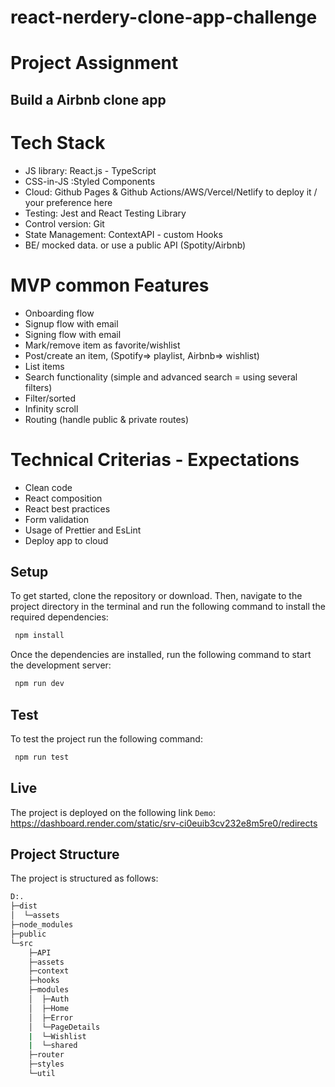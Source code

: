 # react-nerdery-clone-app-challenge

# Project Assignment

 ## Build a Airbnb clone app

# Tech Stack

- JS library: React.js - TypeScript
- CSS-in-JS :Styled Components 
- Cloud: Github Pages & Github Actions/AWS/Vercel/Netlify to deploy it / your preference here
- Testing: Jest and React Testing Library
- Control version: Git
- State Management: ContextAPI - custom Hooks
- BE/ mocked data. or use a public API (Spotity/Airbnb)

# MVP common Features

- Onboarding flow
- Signup flow with email 
- Signing flow with email
- Mark/remove item as favorite/wishlist
- Post/create an item, (Spotify=> playlist, Airbnb=> wishlist)
- List items
- Search functionality (simple and advanced search = using several filters)
- Filter/sorted
- Infinity scroll
- Routing (handle public & private routes) 

# Technical Criterias - Expectations
- Clean code
- React composition
- React best practices
- Form validation
- Usage of Prettier and EsLint
- Deploy app to cloud
 
 ## Setup 
 To get started, clone the repository or download. Then, navigate to the project directory in the terminal and run the following command to install the required dependencies:
 ```bash
  npm install 
```
Once the dependencies are installed, run the following command to start the development server:
```bash
 npm run dev 
```
## Test
To test the project run the following command:
```bash
 npm run test
```
## Live
The project is deployed on the following link `Demo`: https://dashboard.render.com/static/srv-ci0euib3cv232e8m5re0/redirects

## Project Structure
The project is structured as follows:
```bash
D:.
├─dist
│  └─assets
├─node_modules
├─public
└─src
    ├─API
    ├─assets
    ├─context
    ├─hooks
    ├─modules
    │  ├─Auth
    │  ├─Home
    │  ├─Error
    │  └─PageDetails
    |  └─Wishlist
    |  └─shared
    ├─router
    ├─styles
    └─util
```

